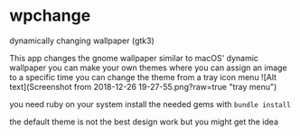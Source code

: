 # wpchange
dynamically changing wallpaper (gtk3)

This app changes the gnome wallpaper similar to macOS' dynamic wallpaper
you can make your own themes where you can assign an image to a specific time
you can change the theme from a tray icon menu ![Alt text](Screenshot from 2018-12-26 19-27-55.png?raw=true "tray menu")


you need ruby on your system
install the needed gems with ```bundle install```

the default theme is not the best design work but you might get the idea
